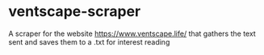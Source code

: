 # ventscape-scraper
A scraper for the website https://www.ventscape.life/ that gathers the text sent and saves them to a .txt for interest reading 
